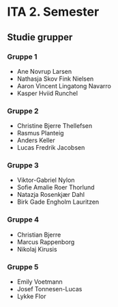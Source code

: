 # ITA 2. Semester



## Studie grupper



### Gruppe 1

- Ane Novrup Larsen
- Nathasja Skov Fink Nielsen
- Aaron Vincent Lingatong Navarro
- Kasper Hviid Runchel



### Gruppe 2

- Christine Bjerre Thellefsen
- Rasmus Planteig
- Anders Keller
- Lucas Fredrik Jacobsen



### Gruppe 3

- Viktor-Gabriel Nylon
- Sofie Amalie Roer Thorlund
- Natazja Rosenkjær Dahl
- Birk Gade Engholm Lauritzen



### Gruppe 4

- Christian Bjerre
- Marcus Rappenborg
- Nikolaj Kirusis



### Gruppe 5

- Emily Voetmann
- Josef Tonnesen-Lucas
- Lykke Flor



<!--

### Mangler

- Abel
- Adam fordsmand
- Andreas Christoffer
- Emil
- Frederik
- Jonathan
- Mathias
- Marc
- Nikolaus
- Silas
- Victor-Gabriel

-->
